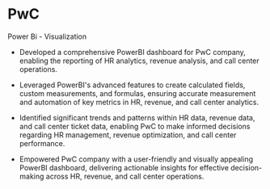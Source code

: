 # PwC
Power Bi - Visualization

- Developed a comprehensive PowerBI dashboard for PwC company, enabling the reporting of HR analytics, revenue analysis, and call center operations.								
- Leveraged PowerBI's advanced features to create calculated fields, custom measurements, and formulas, ensuring accurate measurement and automation of key metrics in HR, revenue, and call center analytics.		

- Identified significant trends and patterns within HR data, revenue data, and call center ticket data, enabling PwC to make informed decisions regarding HR management, revenue optimization, and call center performance.

- Empowered PwC company with a user-friendly and visually appealing PowerBI dashboard, delivering actionable insights for effective decision-making across HR, revenue, and call center operations.
